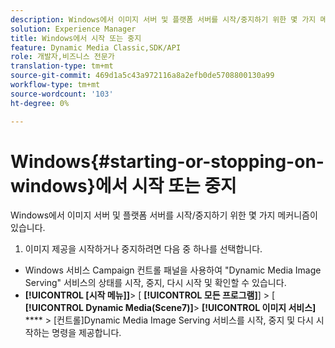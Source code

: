 ```yaml
---
description: Windows에서 이미지 서버 및 플랫폼 서버를 시작/중지하기 위한 몇 가지 메커니즘이 있습니다.
solution: Experience Manager
title: Windows에서 시작 또는 중지
feature: Dynamic Media Classic,SDK/API
role: 개발자,비즈니스 전문가
translation-type: tm+mt
source-git-commit: 469d1a5c43a972116a8a2efb0de5708800130a99
workflow-type: tm+mt
source-wordcount: '103'
ht-degree: 0%

---
```



# Windows{#starting-or-stopping-on-windows}에서 시작 또는 중지

Windows에서 이미지 서버 및 플랫폼 서버를 시작/중지하기 위한 몇 가지 메커니즘이 있습니다.

1. 이미지 제공을 시작하거나 중지하려면 다음 중 하나를 선택합니다.

* Windows 서비스 Campaign 컨트롤 패널을 사용하여 &quot;Dynamic Media Image Serving&quot; 서비스의 상태를 시작, 중지, 다시 시작 및 확인할 수 있습니다.
* **[!UICONTROL [시작 메뉴]]**> [ **[!UICONTROL 모든 프로그램]**] > [ **[!UICONTROL Dynamic Media(Scene7)]**>  **[!UICONTROL 이미지 서비스]**  **** > [컨트롤]Dynamic Media Image Serving 서비스를 시작, 중지 및 다시 시작하는 명령을 제공합니다.

